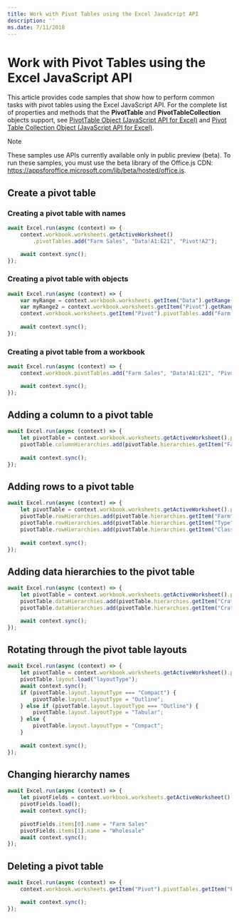 ```yaml
---
title: Work with Pivot Tables using the Excel JavaScript API
description: ''
ms.date: 7/11/2018
---
```




# Work with Pivot Tables using the Excel JavaScript API

This article provides code samples that show how to perform common tasks with pivot tables using the Excel JavaScript API. 
For the complete list of properties and methods that the **PivotTable** and **PivotTableCollection** objects support, see [PivotTable Object (JavaScript API for Excel)](https://dev.office.com/reference/add-ins/excel/pivottable) and [Pivot Table Collection Object (JavaScript API for Excel)](https://dev.office.com/reference/add-ins/excel/pivottablecollection).

> [!NOTE]
> These samples use APIs currently available only in public preview (beta). To run these samples, you must use the beta library of the Office.js CDN: https://appsforoffice.microsoft.com/lib/beta/hosted/office.js.

## Create a pivot table


### Creating a pivot table with names
```ts
await Excel.run(async (context) => {
	context.workbook.worksheets.getActiveWorksheet()
		.pivotTables.add("Farm Sales", "Data!A1:E21", "Pivot!A2");

	await context.sync();
});
```

### Creating a pivot table with objects
```ts
await Excel.run(async (context) => {	
	var myRange = context.workbook.worksheets.getItem("Data").getRange("A1:E21");
	var myRange2 = context.workbook.worksheets.getItem("Pivot").getRange("A1");
	context.workbook.worksheets.getItem("Pivot").pivotTables.add("Farm Sales", myRange, myRange2);
	
	await context.sync();
});
```

### Creating a pivot table from a workbook
```ts
await Excel.run(async (context) => {
	context.workbook.pivotTables.add("Farm Sales", "Data!A1:E21", "Pivot!A2");

	await context.sync();
});
```

## Adding a column to a pivot table
```ts
await Excel.run(async (context) => {
	let pivotTable = context.workbook.worksheets.getActiveWorksheet().pivotTables.getItem("Farm Sales");
	pivotTable.columnHierarchies.add(pivotTable.hierarchies.getItem("Farm"));
	
	await context.sync();
});
```

## Adding rows to a pivot table
```ts
await Excel.run(async (context) => {
	let pivotTable = context.workbook.worksheets.getActiveWorksheet().pivotTables.getItem("Farm Sales");
	pivotTable.rowHierarchies.add(pivotTable.hierarchies.getItem("Farm"));
	pivotTable.rowHierarchies.add(pivotTable.hierarchies.getItem("Type"));
	pivotTable.rowHierarchies.add(pivotTable.hierarchies.getItem("Classification"));
	
	await context.sync();
});
```

## Adding data hierarchies to the pivot table
```ts
await Excel.run(async (context) => {
	let pivotTable = context.workbook.worksheets.getActiveWorksheet().pivotTables.getItem("Farm Sales");
	pivotTable.dataHierarchies.add(pivotTable.hierarchies.getItem("Crates Sold at Farm"));
	pivotTable.dataHierarchies.add(pivotTable.hierarchies.getItem("Crates Sold Wholesale"));

	await context.sync();
});
```

## Rotating through the pivot table layouts
```ts
await Excel.run(async (context) => {
	let pivotTable = context.workbook.worksheets.getActiveWorksheet().pivotTables.getItem("Farm Sales");
	pivotTable.layout.load("layoutType");
	await context.sync();
	if (pivotTable.layout.layoutType === "Compact") {
		pivotTable.layout.layoutType = "Outline";
	} else if (pivotTable.layout.layoutType === "Outline") {
		pivotTable.layout.layoutType = "Tabular";
	} else {
		pivotTable.layout.layoutType = "Compact";
	}
	
	await context.sync();
});
```

## Changing hierarchy names
```ts
await Excel.run(async (context) => {
	let pivotFields = context.workbook.worksheets.getActiveWorksheet().pivotTables.getItem("Farm Sales").dataHierarchies
	pivotFields.load();
	await context.sync();
	
	pivotFields.items[0].name = "Farm Sales"
	pivotFields.items[1].name = "Wholesale"
	await context.sync();
});
```

## Deleting a pivot table
```ts
await Excel.run(async (context) => {
	context.workbook.worksheets.getItem("Pivot").pivotTables.getItem("Farm Sales").delete();

	await context.sync();
});
```
